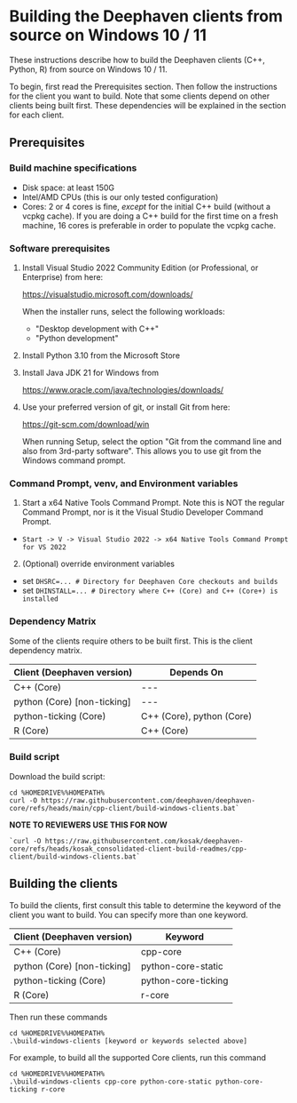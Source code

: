 # Building the Deephaven clients from source on Windows 10 / 11

These instructions describe how to build the Deephaven clients (C++, Python, R)
from source on Windows 10 / 11.

To begin, first read the Prerequisites section. Then follow the instructions for the client you
want to build. Note that some clients depend on other clients being built first. These
dependencies will be explained in the section for each client.

## Prerequisites

### Build machine specifications

* Disk space: at least 150G
* Intel/AMD CPUs (this is our only tested configuration)
* Cores: 2 or 4 cores is fine, *except* for the initial C++ build (without a vcpkg cache).
  If you are doing a C++ build for the first time on a fresh machine, 16 cores is preferable
  in order to populate the vcpkg cache. 

### Software prerequisites

1. Install Visual Studio 2022 Community Edition (or Professional, or Enterprise)
   from here:

   https://visualstudio.microsoft.com/downloads/

   When the installer runs, select the following workloads:
   * "Desktop development with C++"
   * "Python development"

2. Install Python 3.10 from the Microsoft Store

3. Install Java JDK 21 for Windows from

   https://www.oracle.com/java/technologies/downloads/

4. Use your preferred version of git, or install Git from here:

   https://git-scm.com/download/win

   When running Setup, select the option "Git from the command line and also
   from 3rd-party software". This allows you to use git from the Windows command
   prompt.

### Command Prompt, venv, and Environment variables

1. Start a x64 Native Tools Command Prompt. Note this is NOT the regular Command Prompt,
   nor is it the Visual Studio Developer Command Prompt. 

* `Start -> V -> Visual Studio 2022 -> x64 Native Tools Command Prompt for VS 2022`

2. (Optional) override environment variables

* set `DHSRC=... # Directory for Deephaven Core checkouts and builds`
* set `DHINSTALL=... # Directory where C++ (Core) and C++ (Core+) is installed`


### Dependency Matrix

Some of the clients require others to be built first. This is the client dependency matrix.

| Client (Deephaven version)  | Depends On                |
|-----------------------------|---------------------------|
| C++ (Core)                  | ---                       |
| python (Core) [non-ticking] | ---                       |
| python-ticking (Core)       | C++ (Core), python (Core) |
| R (Core)                    | C++ (Core)                |

### Build script

Download the build script:

```
cd %HOMEDRIVE%%HOMEPATH%
curl -O https://raw.githubusercontent.com/deephaven/deephaven-core/refs/heads/main/cpp-client/build-windows-clients.bat`
```

**NOTE TO REVIEWERS USE THIS FOR NOW**
```
`curl -O https://raw.githubusercontent.com/kosak/deephaven-core/refs/heads/kosak_consolidated-client-build-readmes/cpp-client/build-windows-clients.bat`
```

## Building the clients

To build the clients, first consult this table to determine the keyword of the client
you want to build. You can specify more than one keyword.

| Client (Deephaven version)    | Keyword                 |
|-------------------------------|-------------------------|
| C++ (Core)                    | cpp-core                |
| python (Core) [non-ticking]   | python-core-static      |
| python-ticking (Core)         | python-core-ticking     |
| R (Core)                      | r-core                  |

Then run these commands

```
cd %HOMEDRIVE%%HOMEPATH%
.\build-windows-clients [keyword or keywords selected above]
```

For example, to build all the supported Core clients, run this command

```
cd %HOMEDRIVE%%HOMEPATH%
.\build-windows-clients cpp-core python-core-static python-core-ticking r-core
```
